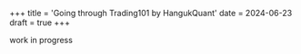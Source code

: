 +++
title = 'Going through Trading101 by HangukQuant'
date = 2024-06-23
draft = true
+++

work in progress